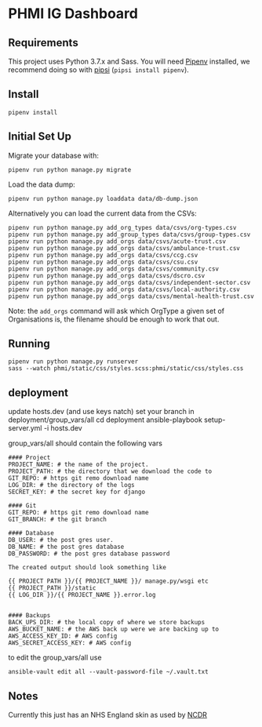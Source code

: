 # PHMI IG Dashboard

## Requirements

This project uses Python 3.7.x and Sass.
You will need [Pipenv](https://pipenv.readthedocs.io/en/latest/) installed, we recommend doing so with [pipsi](https://github.com/mitsuhiko/pipsi) (`pipsi install pipenv`).

## Install

    pipenv install


## Initial Set Up
Migrate your database with:

    pipenv run python manage.py migrate

Load the data dump:

    pipenv run python manage.py loaddata data/db-dump.json


Alternatively you can load the current data from the CSVs:

    pipenv run python manage.py add_org_types data/csvs/org-types.csv
    pipenv run python manage.py add_group_types data/csvs/group-types.csv
    pipenv run python manage.py add_orgs data/csvs/acute-trust.csv
    pipenv run python manage.py add_orgs data/csvs/ambulance-trust.csv
    pipenv run python manage.py add_orgs data/csvs/ccg.csv
    pipenv run python manage.py add_orgs data/csvs/csu.csv
    pipenv run python manage.py add_orgs data/csvs/community.csv
    pipenv run python manage.py add_orgs data/csvs/dscro.csv
    pipenv run python manage.py add_orgs data/csvs/independent-sector.csv
    pipenv run python manage.py add_orgs data/csvs/local-authority.csv
    pipenv run python manage.py add_orgs data/csvs/mental-health-trust.csv

Note: the `add_orgs` command will ask which OrgType a given set of Organisations is, the filename should be enough to work that out.


## Running

    pipenv run python manage.py runserver
    sass --watch phmi/static/css/styles.scss:phmi/static/css/styles.css


## deployment
update hosts.dev (and use keys natch)
set your branch in deployment/group_vars/all
cd deployment
ansible-playbook setup-server.yml -i hosts.dev

group_vars/all should contain the following vars
```
#### Project
PROJECT_NAME: # the name of the project.
PROJECT_PATH: # the directory that we download the code to
GIT_REPO: # https git remo download name
LOG_DIR: # the directory of the logs
SECRET_KEY: # the secret key for django

#### Git
GIT_REPO: # https git remo download name
GIT_BRANCH: # the git branch

#### Database
DB_USER: # the post gres user.
DB_NAME: # the post gres database
DB_PASSWORD: # the post gres database password

The created output should look something like

{{ PROJECT PATH }}/{{ PROJECT_NAME }}/ manage.py/wsgi etc
{{ PROJECT_PATH }}/static
{{ LOG_DIR }}/{{ PROJECT_NAME }}.error.log


#### Backups
BACK_UPS_DIR: # the local copy of where we store backups
AWS_BUCKET_NAME: # the AWS back up were we are backing up to
AWS_ACCESS_KEY_ID: # AWS config
AWS_SECRET_ACCESS_KEY: # AWS config
```

to edit the group_vars/all use
```
ansible-vault edit all --vault-password-file ~/.vault.txt
```


## Notes
Currently this just has an NHS England skin as used by [NCDR](https://data.england.nhs.uk/ncdr/database)
